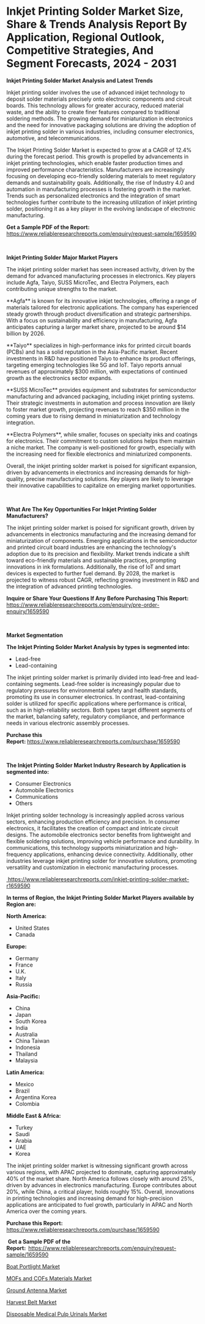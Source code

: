 <p><h1>Inkjet Printing Solder Market Size, Share & Trends Analysis Report By Application, Regional Outlook, Competitive Strategies, And Segment Forecasts, 2024 - 2031</h1></p><p><strong>Inkjet Printing Solder Market Analysis and Latest Trends</strong></p>
<p><p>Inkjet printing solder involves the use of advanced inkjet technology to deposit solder materials precisely onto electronic components and circuit boards. This technology allows for greater accuracy, reduced material waste, and the ability to create finer features compared to traditional soldering methods. The growing demand for miniaturization in electronics and the need for innovative packaging solutions are driving the adoption of inkjet printing solder in various industries, including consumer electronics, automotive, and telecommunications.</p><p>The Inkjet Printing Solder Market is expected to grow at a CAGR of 12.4% during the forecast period. This growth is propelled by advancements in inkjet printing technologies, which enable faster production times and improved performance characteristics. Manufacturers are increasingly focusing on developing eco-friendly soldering materials to meet regulatory demands and sustainability goals. Additionally, the rise of Industry 4.0 and automation in manufacturing processes is fostering growth in the market. Trends such as personalized electronics and the integration of smart technologies further contribute to the increasing utilization of inkjet printing solder, positioning it as a key player in the evolving landscape of electronic manufacturing.</p></p>
<p><strong>Get a Sample PDF of the Report:&nbsp;</strong> <a href="https://www.reliableresearchreports.com/enquiry/request-sample/1659590?utm_campaign=113&utm_medium=2&utm_source=Github&utm_content=ia&utm_term=28092024&utm_id=inkjet-printing-solder">https://www.reliableresearchreports.com/enquiry/request-sample/1659590</a></p>
<p>&nbsp;</p>
<p><strong>Inkjet Printing Solder Major Market Players</strong></p>
<p><p>The inkjet printing solder market has seen increased activity, driven by the demand for advanced manufacturing processes in electronics. Key players include Agfa, Taiyo, SUSS MicroTec, and Electra Polymers, each contributing unique strengths to the market.</p><p>**Agfa** is known for its innovative inkjet technologies, offering a range of materials tailored for electronic applications. The company has experienced steady growth through product diversification and strategic partnerships. With a focus on sustainability and efficiency in manufacturing, Agfa anticipates capturing a larger market share, projected to be around $14 billion by 2026.</p><p>**Taiyo** specializes in high-performance inks for printed circuit boards (PCBs) and has a solid reputation in the Asia-Pacific market. Recent investments in R&D have positioned Taiyo to enhance its product offerings, targeting emerging technologies like 5G and IoT. Taiyo reports annual revenues of approximately $300 million, with expectations of continued growth as the electronics sector expands.</p><p>**SUSS MicroTec** provides equipment and substrates for semiconductor manufacturing and advanced packaging, including inkjet printing systems. Their strategic investments in automation and process innovation are likely to foster market growth, projecting revenues to reach $350 million in the coming years due to rising demand in miniaturization and technology integration.</p><p>**Electra Polymers**, while smaller, focuses on specialty inks and coatings for electronics. Their commitment to custom solutions helps them maintain a niche market. The company is well-positioned for growth, especially with the increasing need for flexible electronics and miniaturized components.</p><p>Overall, the inkjet printing solder market is poised for significant expansion, driven by advancements in electronics and increasing demands for high-quality, precise manufacturing solutions. Key players are likely to leverage their innovative capabilities to capitalize on emerging market opportunities.</p></p>
<p>&nbsp;</p>
<p><strong>What Are The Key Opportunities For Inkjet Printing Solder Manufacturers?</strong></p>
<p><p>The inkjet printing solder market is poised for significant growth, driven by advancements in electronics manufacturing and the increasing demand for miniaturization of components. Emerging applications in the semiconductor and printed circuit board industries are enhancing the technology's adoption due to its precision and flexibility. Market trends indicate a shift toward eco-friendly materials and sustainable practices, prompting innovations in ink formulations. Additionally, the rise of IoT and smart devices is expected to further fuel demand. By 2028, the market is projected to witness robust CAGR, reflecting growing investment in R&D and the integration of advanced printing technologies.</p></p>
<p><strong>Inquire or Share Your Questions If Any Before Purchasing This Report:</strong> <a href="https://www.reliableresearchreports.com/enquiry/pre-order-enquiry/1659590?utm_campaign=113&utm_medium=2&utm_source=Github&utm_content=ia&utm_term=28092024&utm_id=inkjet-printing-solder">https://www.reliableresearchreports.com/enquiry/pre-order-enquiry/1659590</a></p>
<p>&nbsp;</p>
<p><strong>Market Segmentation</strong></p>
<p><strong>The Inkjet Printing Solder Market Analysis by types is segmented into:</strong></p>
<p><ul><li>Lead-free</li><li>Lead-containing</li></ul></p>
<p><p>The inkjet printing solder market is primarily divided into lead-free and lead-containing segments. Lead-free solder is increasingly popular due to regulatory pressures for environmental safety and health standards, promoting its use in consumer electronics. In contrast, lead-containing solder is utilized for specific applications where performance is critical, such as in high-reliability sectors. Both types target different segments of the market, balancing safety, regulatory compliance, and performance needs in various electronic assembly processes.</p></p>
<p><strong>Purchase this Report:&nbsp;</strong><a href="https://www.reliableresearchreports.com/purchase/1659590?utm_campaign=113&utm_medium=2&utm_source=Github&utm_content=ia&utm_term=28092024&utm_id=inkjet-printing-solder">https://www.reliableresearchreports.com/purchase/1659590</a></p>
<p>&nbsp;</p>
<p><strong>The Inkjet Printing Solder Market Industry Research by Application is segmented into:</strong></p>
<p><ul><li>Consumer Electronics</li><li>Automobile Electronics</li><li>Communications</li><li>Others</li></ul></p>
<p><p>Inkjet printing solder technology is increasingly applied across various sectors, enhancing production efficiency and precision. In consumer electronics, it facilitates the creation of compact and intricate circuit designs. The automobile electronics sector benefits from lightweight and flexible soldering solutions, improving vehicle performance and durability. In communications, this technology supports miniaturization and high-frequency applications, enhancing device connectivity. Additionally, other industries leverage inkjet printing solder for innovative solutions, promoting versatility and customization in electronic manufacturing processes.</p></p>
<p><a href="https://www.reliableresearchreports.com/inkjet-printing-solder-market-r1659590?utm_campaign=113&utm_medium=2&utm_source=Github&utm_content=ia&utm_term=28092024&utm_id=inkjet-printing-solder">&nbsp;https://www.reliableresearchreports.com/inkjet-printing-solder-market-r1659590</a></p>
<p><strong>In terms of Region, the Inkjet Printing Solder Market Players available by Region are:</strong></p>
<p>
    <p> <strong> North America: </strong>
        <ul>
            <li>United States</li>
            <li>Canada</li>
        </ul>
        </p> 
    <p> <strong> Europe: </strong>
        <ul>
            <li>Germany</li>
            <li>France</li>
            <li>U.K.</li>
            <li>Italy</li>
            <li>Russia</li>
        </ul>
        </p> 
    <p> <strong> Asia-Pacific: </strong>
        <ul>
            <li>China</li>
            <li>Japan</li>
            <li>South Korea</li>
            <li>India</li>
            <li>Australia</li>
            <li>China Taiwan</li>
            <li>Indonesia</li>
            <li>Thailand</li>
            <li>Malaysia</li>
        </ul>
        </p> 
    <p> <strong> Latin America: </strong>
        <ul>
            <li>Mexico</li>
            <li>Brazil</li>
            <li>Argentina Korea</li>
            <li>Colombia</li>
        </ul>
        </p> 
    <p> <strong> Middle East & Africa: </strong>
        <ul>
            <li>Turkey</li>
            <li>Saudi</li>
            <li>Arabia</li>
            <li>UAE</li>
            <li>Korea</li>
        </ul>
    </p>
    </p>
<p><p>The inkjet printing solder market is witnessing significant growth across various regions, with APAC projected to dominate, capturing approximately 40% of the market share. North America follows closely with around 25%, driven by advances in electronics manufacturing. Europe contributes about 20%, while China, a critical player, holds roughly 15%. Overall, innovations in printing technologies and increasing demand for high-precision applications are anticipated to fuel growth, particularly in APAC and North America over the coming years.</p></p>
<p><strong>Purchase this Report: </strong><a href="https://www.reliableresearchreports.com/purchase/1659590?utm_campaign=113&utm_medium=2&utm_source=Github&utm_content=ia&utm_term=28092024&utm_id=inkjet-printing-solder">https://www.reliableresearchreports.com/purchase/1659590</a></p>
<p>&nbsp;<strong>Get a Sample PDF of the Report:&nbsp;&nbsp;</strong><a href="https://www.reliableresearchreports.com/enquiry/request-sample/1659590?utm_campaign=113&utm_medium=2&utm_source=Github&utm_content=ia&utm_term=28092024&utm_id=inkjet-printing-solder">https://www.reliableresearchreports.com/enquiry/request-sample/1659590</a></p>
<p><strong></strong></p>
<p><p><a href="https://issuu.com/reportprime-2/docs/boat-portlight-market-size-2030.ppt_94f09a41f8c93c?utm_campaign=113&utm_medium=2&utm_source=Github&utm_content=ia&utm_term=28092024&utm_id=inkjet-printing-solder">Boat Portlight Market</a></p><p><a href="https://github.com/LilianFaulkner65/Market-Research-Report-List-1/blob/main/mofs-and-cofs-materials-market.md?utm_campaign=113&utm_medium=2&utm_source=Github&utm_content=ia&utm_term=28092024&utm_id=inkjet-printing-solder">MOFs and COFs Materials Market</a></p><p><a href="https://issuu.com/reportprime-2/docs/ground-antenna-market-size-2030.ppt_2c61d99f2b9231?utm_campaign=113&utm_medium=2&utm_source=Github&utm_content=ia&utm_term=28092024&utm_id=inkjet-printing-solder">Ground Antenna Market</a></p><p><a href="https://www.linkedin.com/pulse/harvest-belt-industry-sector-market-dynamics-future-scenarios-sko1c?utm_campaign=113&utm_medium=2&utm_source=Github&utm_content=ia&utm_term=28092024&utm_id=inkjet-printing-solder">Harvest Belt Market</a></p><p><a href="https://github.com/RuthLucas64/Market-Research-Report-List-1/blob/main/disposable-medical-pulp-urinals-market.md?utm_campaign=113&utm_medium=2&utm_source=Github&utm_content=ia&utm_term=28092024&utm_id=inkjet-printing-solder">Disposable Medical Pulp Urinals Market</a></p></p>